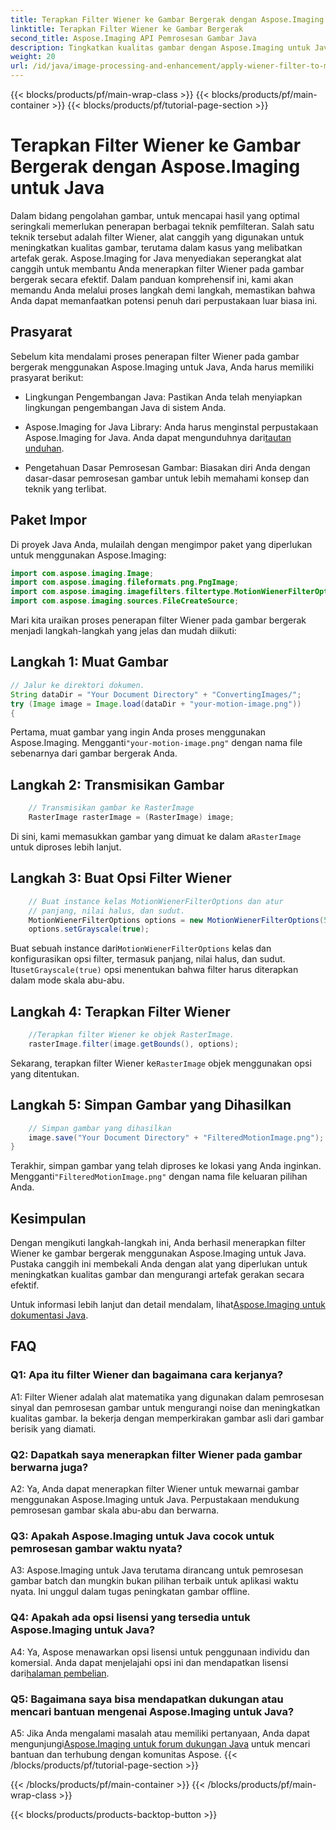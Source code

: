 ```yaml
---
title: Terapkan Filter Wiener ke Gambar Bergerak dengan Aspose.Imaging untuk Java
linktitle: Terapkan Filter Wiener ke Gambar Bergerak
second_title: Aspose.Imaging API Pemrosesan Gambar Java
description: Tingkatkan kualitas gambar dengan Aspose.Imaging untuk Java. Pelajari cara menerapkan filter Wiener pada gambar bergerak selangkah demi selangkah. Optimalkan pemrosesan gambar Anda.
weight: 20
url: /id/java/image-processing-and-enhancement/apply-wiener-filter-to-motion-images/
---
```


{{< blocks/products/pf/main-wrap-class >}}
{{< blocks/products/pf/main-container >}}
{{< blocks/products/pf/tutorial-page-section >}}

# Terapkan Filter Wiener ke Gambar Bergerak dengan Aspose.Imaging untuk Java


Dalam bidang pengolahan gambar, untuk mencapai hasil yang optimal seringkali memerlukan penerapan berbagai teknik pemfilteran. Salah satu teknik tersebut adalah filter Wiener, alat canggih yang digunakan untuk meningkatkan kualitas gambar, terutama dalam kasus yang melibatkan artefak gerak. Aspose.Imaging for Java menyediakan seperangkat alat canggih untuk membantu Anda menerapkan filter Wiener pada gambar bergerak secara efektif. Dalam panduan komprehensif ini, kami akan memandu Anda melalui proses langkah demi langkah, memastikan bahwa Anda dapat memanfaatkan potensi penuh dari perpustakaan luar biasa ini.

## Prasyarat

Sebelum kita mendalami proses penerapan filter Wiener pada gambar bergerak menggunakan Aspose.Imaging untuk Java, Anda harus memiliki prasyarat berikut:

- Lingkungan Pengembangan Java: Pastikan Anda telah menyiapkan lingkungan pengembangan Java di sistem Anda.

-  Aspose.Imaging for Java Library: Anda harus menginstal perpustakaan Aspose.Imaging for Java. Anda dapat mengunduhnya dari[tautan unduhan](https://releases.aspose.com/imaging/java/).

- Pengetahuan Dasar Pemrosesan Gambar: Biasakan diri Anda dengan dasar-dasar pemrosesan gambar untuk lebih memahami konsep dan teknik yang terlibat.

## Paket Impor

Di proyek Java Anda, mulailah dengan mengimpor paket yang diperlukan untuk menggunakan Aspose.Imaging:

```java
import com.aspose.imaging.Image;
import com.aspose.imaging.fileformats.png.PngImage;
import com.aspose.imaging.imagefilters.filtertype.MotionWienerFilterOptions;
import com.aspose.imaging.sources.FileCreateSource;
```

Mari kita uraikan proses penerapan filter Wiener pada gambar bergerak menjadi langkah-langkah yang jelas dan mudah diikuti:

## Langkah 1: Muat Gambar

```java
// Jalur ke direktori dokumen.
String dataDir = "Your Document Directory" + "ConvertingImages/";
try (Image image = Image.load(dataDir + "your-motion-image.png"))
{
```

 Pertama, muat gambar yang ingin Anda proses menggunakan Aspose.Imaging. Mengganti`"your-motion-image.png"` dengan nama file sebenarnya dari gambar bergerak Anda.

## Langkah 2: Transmisikan Gambar

```java
    // Transmisikan gambar ke RasterImage
    RasterImage rasterImage = (RasterImage) image;
```

 Di sini, kami memasukkan gambar yang dimuat ke dalam a`RasterImage` untuk diproses lebih lanjut.

## Langkah 3: Buat Opsi Filter Wiener

```java
    // Buat instance kelas MotionWienerFilterOptions dan atur
    // panjang, nilai halus, dan sudut.
    MotionWienerFilterOptions options = new MotionWienerFilterOptions(50, 9, 90);
    options.setGrayscale(true);
```

 Buat sebuah instance dari`MotionWienerFilterOptions` kelas dan konfigurasikan opsi filter, termasuk panjang, nilai halus, dan sudut. Itu`setGrayscale(true)` opsi menentukan bahwa filter harus diterapkan dalam mode skala abu-abu.

## Langkah 4: Terapkan Filter Wiener

```java
    //Terapkan filter Wiener ke objek RasterImage.
    rasterImage.filter(image.getBounds(), options);
```

 Sekarang, terapkan filter Wiener ke`RasterImage` objek menggunakan opsi yang ditentukan.

## Langkah 5: Simpan Gambar yang Dihasilkan

```java
    // Simpan gambar yang dihasilkan
    image.save("Your Document Directory" + "FilteredMotionImage.png");
}
```

 Terakhir, simpan gambar yang telah diproses ke lokasi yang Anda inginkan. Mengganti`"FilteredMotionImage.png"` dengan nama file keluaran pilihan Anda.

## Kesimpulan

Dengan mengikuti langkah-langkah ini, Anda berhasil menerapkan filter Wiener ke gambar bergerak menggunakan Aspose.Imaging untuk Java. Pustaka canggih ini membekali Anda dengan alat yang diperlukan untuk meningkatkan kualitas gambar dan mengurangi artefak gerakan secara efektif.

 Untuk informasi lebih lanjut dan detail mendalam, lihat[Aspose.Imaging untuk dokumentasi Java](https://reference.aspose.com/imaging/java/).

## FAQ

### Q1: Apa itu filter Wiener dan bagaimana cara kerjanya?

A1: Filter Wiener adalah alat matematika yang digunakan dalam pemrosesan sinyal dan pemrosesan gambar untuk mengurangi noise dan meningkatkan kualitas gambar. Ia bekerja dengan memperkirakan gambar asli dari gambar berisik yang diamati.

### Q2: Dapatkah saya menerapkan filter Wiener pada gambar berwarna juga?

A2: Ya, Anda dapat menerapkan filter Wiener untuk mewarnai gambar menggunakan Aspose.Imaging untuk Java. Perpustakaan mendukung pemrosesan gambar skala abu-abu dan berwarna.

### Q3: Apakah Aspose.Imaging untuk Java cocok untuk pemrosesan gambar waktu nyata?

A3: Aspose.Imaging untuk Java terutama dirancang untuk pemrosesan gambar batch dan mungkin bukan pilihan terbaik untuk aplikasi waktu nyata. Ini unggul dalam tugas peningkatan gambar offline.

### Q4: Apakah ada opsi lisensi yang tersedia untuk Aspose.Imaging untuk Java?

 A4: Ya, Aspose menawarkan opsi lisensi untuk penggunaan individu dan komersial. Anda dapat menjelajahi opsi ini dan mendapatkan lisensi dari[halaman pembelian](https://purchase.aspose.com/buy).

### Q5: Bagaimana saya bisa mendapatkan dukungan atau mencari bantuan mengenai Aspose.Imaging untuk Java?

 A5: Jika Anda mengalami masalah atau memiliki pertanyaan, Anda dapat mengunjungi[Aspose.Imaging untuk forum dukungan Java](https://forum.aspose.com/) untuk mencari bantuan dan terhubung dengan komunitas Aspose.
{{< /blocks/products/pf/tutorial-page-section >}}

{{< /blocks/products/pf/main-container >}}
{{< /blocks/products/pf/main-wrap-class >}}

{{< blocks/products/products-backtop-button >}}
